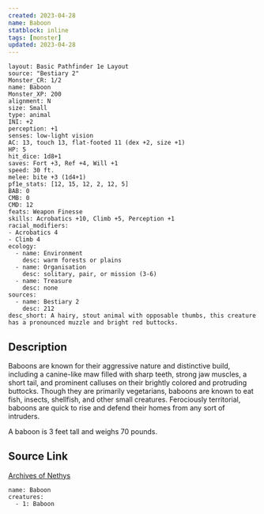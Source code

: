 ```yaml
---
created: 2023-04-28
name: Baboon
statblock: inline
tags: [monster]
updated: 2023-04-28
---
```

```statblock
layout: Basic Pathfinder 1e Layout
source: "Bestiary 2"
Monster_CR: 1/2
name: Baboon
Monster_XP: 200
alignment: N
size: Small
type: animal
INI: +2
perception: +1
senses: low-light vision
AC: 13, touch 13, flat-footed 11 (dex +2, size +1)
HP: 5
hit_dice: 1d8+1
saves: Fort +3, Ref +4, Will +1
speed: 30 ft.
melee: bite +3 (1d4+1)
pf1e_stats: [12, 15, 12, 2, 12, 5]
BAB: 0
CMB: 0
CMD: 12
feats: Weapon Finesse
skills: Acrobatics +10, Climb +5, Perception +1
racial_modifiers:
- Acrobatics 4
- Climb 4
ecology:
  - name: Environment
    desc: warm forests or plains
  - name: Organisation
    desc: solitary, pair, or mission (3-6)
  - name: Treasure
    desc: none
sources:
  - name: Bestiary 2
    desc: 212
desc_short: A hairy, stout animal with opposable thumbs, this creature has a pronounced muzzle and bright red buttocks.
```
## Description
Baboons are known for their aggressive nature and distinctive build, including a canine-like maw filled with sharp teeth, strong jaw muscles, a short tail, and prominent calluses on their brightly colored and protruding buttocks. Though they are primarily vegetarians, baboons are known to eat fish, insects, shellfish, and other small creatures. Ferociously territorial, baboons are quick to rise and defend their homes from any sort of intruders.

A baboon is 3 feet tall and weighs 70 pounds.
## Source Link
[Archives of Nethys](https://aonprd.com/MonsterDisplay.aspx?ItemName=Baboon)
```encounter-table
name: Baboon
creatures:
  - 1: Baboon
```
